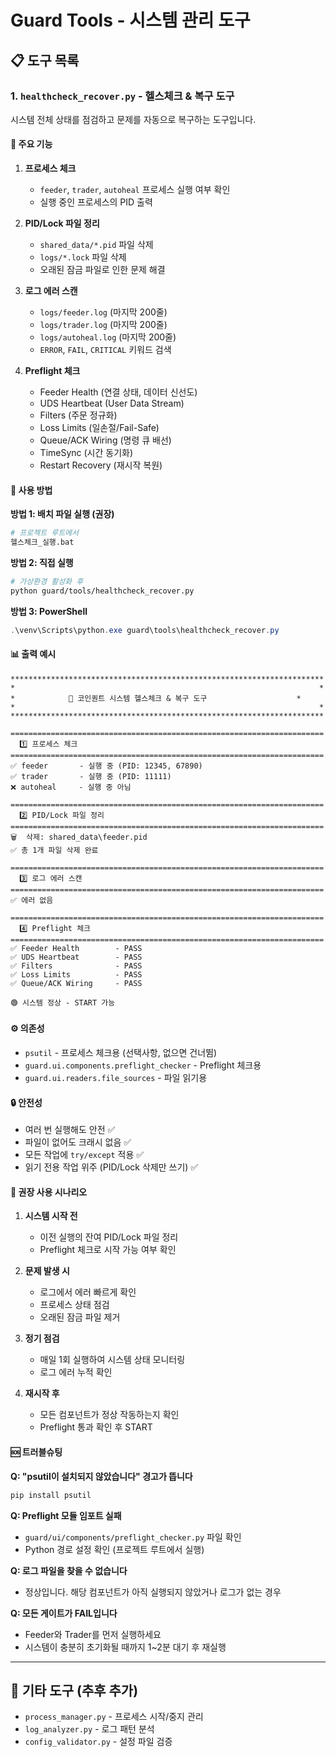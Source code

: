 # Guard Tools - 시스템 관리 도구

## 📋 도구 목록

### 1. `healthcheck_recover.py` - 헬스체크 & 복구 도구

시스템 전체 상태를 점검하고 문제를 자동으로 복구하는 도구입니다.

#### 🎯 주요 기능

1. **프로세스 체크**
   - `feeder`, `trader`, `autoheal` 프로세스 실행 여부 확인
   - 실행 중인 프로세스의 PID 출력

2. **PID/Lock 파일 정리**
   - `shared_data/*.pid` 파일 삭제
   - `logs/*.lock` 파일 삭제
   - 오래된 잠금 파일로 인한 문제 해결

3. **로그 에러 스캔**
   - `logs/feeder.log` (마지막 200줄)
   - `logs/trader.log` (마지막 200줄)
   - `logs/autoheal.log` (마지막 200줄)
   - `ERROR`, `FAIL`, `CRITICAL` 키워드 검색

4. **Preflight 체크**
   - Feeder Health (연결 상태, 데이터 신선도)
   - UDS Heartbeat (User Data Stream)
   - Filters (주문 정규화)
   - Loss Limits (일손절/Fail-Safe)
   - Queue/ACK Wiring (명령 큐 배선)
   - TimeSync (시간 동기화)
   - Restart Recovery (재시작 복원)

#### 🚀 사용 방법

**방법 1: 배치 파일 실행 (권장)**
```bash
# 프로젝트 루트에서
헬스체크_실행.bat
```

**방법 2: 직접 실행**
```bash
# 가상환경 활성화 후
python guard/tools/healthcheck_recover.py
```

**방법 3: PowerShell**
```powershell
.\venv\Scripts\python.exe guard\tools\healthcheck_recover.py
```

#### 📊 출력 예시

```
**********************************************************************
*                                                                    *
*            🏥 코인퀀트 시스템 헬스체크 & 복구 도구                    *
*                                                                    *
**********************************************************************

======================================================================
  1️⃣ 프로세스 체크
======================================================================
✅ feeder       - 실행 중 (PID: 12345, 67890)
✅ trader       - 실행 중 (PID: 11111)
❌ autoheal     - 실행 중 아님

======================================================================
  2️⃣ PID/Lock 파일 정리
======================================================================
🗑️  삭제: shared_data\feeder.pid
✅ 총 1개 파일 삭제 완료

======================================================================
  3️⃣ 로그 에러 스캔
======================================================================
✅ 에러 없음

======================================================================
  4️⃣ Preflight 체크
======================================================================
✅ Feeder Health        - PASS
✅ UDS Heartbeat        - PASS
✅ Filters              - PASS
✅ Loss Limits          - PASS
✅ Queue/ACK Wiring     - PASS

🟢 시스템 정상 - START 가능
```

#### ⚙️ 의존성

- `psutil` - 프로세스 체크용 (선택사항, 없으면 건너뜀)
- `guard.ui.components.preflight_checker` - Preflight 체크용
- `guard.ui.readers.file_sources` - 파일 읽기용

#### 🔒 안전성

- 여러 번 실행해도 안전 ✅
- 파일이 없어도 크래시 없음 ✅
- 모든 작업에 `try/except` 적용 ✅
- 읽기 전용 작업 위주 (PID/Lock 삭제만 쓰기) ✅

#### 📝 권장 사용 시나리오

1. **시스템 시작 전**
   - 이전 실행의 잔여 PID/Lock 파일 정리
   - Preflight 체크로 시작 가능 여부 확인

2. **문제 발생 시**
   - 로그에서 에러 빠르게 확인
   - 프로세스 상태 점검
   - 오래된 잠금 파일 제거

3. **정기 점검**
   - 매일 1회 실행하여 시스템 상태 모니터링
   - 로그 에러 누적 확인

4. **재시작 후**
   - 모든 컴포넌트가 정상 작동하는지 확인
   - Preflight 통과 확인 후 START

#### 🆘 트러블슈팅

**Q: "psutil이 설치되지 않았습니다" 경고가 뜹니다**
```bash
pip install psutil
```

**Q: Preflight 모듈 임포트 실패**
- `guard/ui/components/preflight_checker.py` 파일 확인
- Python 경로 설정 확인 (프로젝트 루트에서 실행)

**Q: 로그 파일을 찾을 수 없습니다**
- 정상입니다. 해당 컴포넌트가 아직 실행되지 않았거나 로그가 없는 경우

**Q: 모든 게이트가 FAIL입니다**
- Feeder와 Trader를 먼저 실행하세요
- 시스템이 충분히 초기화될 때까지 1~2분 대기 후 재실행

---

## 🔧 기타 도구 (추후 추가)

- `process_manager.py` - 프로세스 시작/중지 관리
- `log_analyzer.py` - 로그 패턴 분석
- `config_validator.py` - 설정 파일 검증

